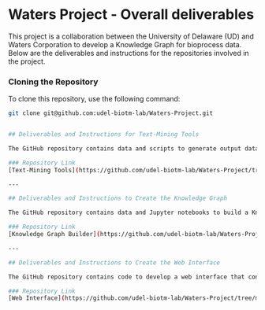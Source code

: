 # Waters Project - Overall deliverables

This project is a collaboration between the University of Delaware (UD) and Waters Corporation to develop a Knowledge Graph for bioprocess data. Below are the deliverables and instructions for the repositories involved in the project.

### Cloning the Repository

To clone this repository, use the following command:

```bash
git clone git@github.com:udel-biotm-lab/Waters-Project.git


## Deliverables and Instructions for Text-Mining Tools

The GitHub repository contains data and scripts to generate output data to feed into the Knowledge Graph for the UD and Waters Corporation collaboration project on Bioprocess.

### Repository Link
[Text-Mining Tools](https://github.com/udel-biotm-lab/Waters-Project/tree/main/textmining)

---

## Deliverables and Instructions to Create the Knowledge Graph

The GitHub repository contains data and Jupyter notebooks to build a Knowledge Graph for the UD and Waters Corporation collaboration project on Bioprocess.

### Repository Link
[Knowledge Graph Builder](https://github.com/udel-biotm-lab/Waters-Project/tree/main/KG_Builder)

---

## Deliverables and Instructions to Create the Web Interface

The GitHub repository contains code to develop a web interface that connects to the knowledge graph on Neo4J database and retrieves data based on input from the interface.

### Repository Link
[Web Interface](https://github.com/udel-biotm-lab/Waters-Project/tree/main/KG_UI)

